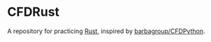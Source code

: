# CFDRust
A repository for practicing [Rust](https://github.com/rust-lang/rust), inspired by [barbagroup/CFDPython](https://github.com/barbagroup/CFDPython).
